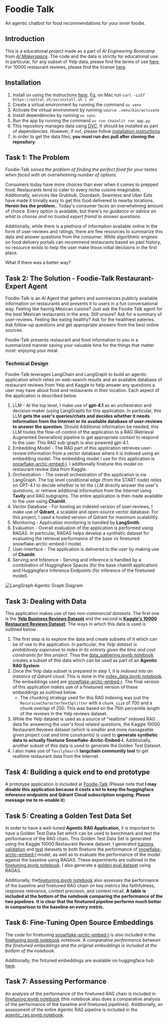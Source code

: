 # Foodie Talk

An agentic chatbot for food recommendations for your inner foodie.

## Introduction
This is a educational project made as a part of *AI Engineering Bootcamp* from [*AI Makerspace*](https://aimakerspace.io/). The code and the data is strictly for educational use. In particular, for any subset of Yelp data, please find the terms of use [here](https://business.yelp.com/external-assets/files/Yelp-JSON.zip). For 10000 restaurant reviews, please find the license [here](https://www.kaggle.com/datasets/joebeachcapital/restaurant-reviews).

## Installation
1. Install uv using the instructions [here](https://docs.astral.sh/uv/getting-started/installation/). Eg, on Mac run `curl -LsSf https://astral.sh/uv/install.sh | sh`
2. Create a virtual environment by running the command `uv venv`
3. Activate the virtual environment by running `source .venv/bin/activate`
4. Install dependencies by running `uv sync`
5. Run the app by running the command `uv run chainlit run app.py`
6. This repository manages data using [DVC](https://dvc.org/doc). It should be installed as part of dependencies. However, if not, please follow [installation instructions](https://dvc.org/doc/install)
7. In order to get the data files, **you must run dvc pull after cloning the repository**.


## Task 1: The Problem

Foodie-Talk *solves the problem of finding the perfect food for your tastes when faced with an overwhelming number of options.*

Consumers today have more choices than ever when it comes to prepped food. Restaurants tend to cater to every niche cuisine imaginable. Additionally, services like Grubhub, Doordash, Seamless and Uber Eats have made it trivially easy to get this food delivered to nearby locations. **Herein lies the problem.**. Today's consumer faces an overwhelming amount of choice. Every option is available, but there's *no guidance or advice on what to choose and no trusted expert friend to answer questions.*

Additionally, while there is a plethora of information available online in the form of user-reviews and ratings, there are few resources to summarize this data and answer questions from the consumer. While algorithmic engines on food delivery portals can recommend restaurants based on past history, no resource exists to help the user make those initial decisions in the first place. 

What if there was a better way? 

## Task 2: The Solution - Foodie-Talk Restaurant-Expert Agent
Foodie-Talk is an AI Agent that gathers and summarizes publicly available information on restaurants and presents it to users in a fun conversational way. Feeling like having Mexican cuisine? Just ask the Foodie Talk agent for the best Mexican restaurants in the area. Still unsure? Ask for a summary of user-reviews. Feeling like eating healthy? Ask for the healthiest eateries. Ask follow-up questions and get appropriate answers from the best online sources. 

Foodie-Talk presents restaurant and food information to you in a summarized manner saving your valuable time for the things that matter most: enjoying your meal. 

### Technical Design
Foodie-Talk leverages LangChain and LangGraph to build an agentic application which relies on web-search results and an available database of restaurant reviews from Yelp and Kaggle to help answer any questions a user may have about food and restaurants in their location. Each aspect of the application is described below. 

1. LLM - At the top level, I make use of **gpt-4.1** as an orchestrator and decision-maker (using LangGraph) for this application. In particular, this LLM **gets the user's queries/chats and decides whether it needs information from the Internet or its available database of user-reviews to answer the question**. Should Additional information be needed, this LLM routes the flow-of-control of the application to a RAG (Retrieval Augmented Generation) pipeline to get appropriate context to respond to the user. This RAG sub-graph is also powered gpt-4.1. 
2. Embedding Model - The RAG part of this application retrieves user-review information from a vector database where it is indexed using an embedding model. The embedding model I use for this application is [snowflake-arctic-embed-l](https://huggingface.co/Snowflake/snowflake-arctic-embed-l). I additionally finetune this model on restaurant review data from Kaggle. 
3. Orchestration - The overall orchestration of the application is via LangGraph. The top level conditional edge (from the START node) relies on GPT-4.1 to decide whether to let the LLM directly answer the user's questions, or retrieve additional information from the Internet using **Tavily** and RAG subgraphs. The entire application is then made available to the user using **Chainlit**.
4. Vector Database - For hosting an indexed version of user-reviews, I make use of **Qdrant**, a scalable and open-source vector database. For this project, I used a hosted version of Qdrant for maximum scalability. 
5. Monitoring - Application monitoring is handled by **LangSmith**.
6. Evaluation - Overall evaluation of the application is performed using RAGAS. In particular, RAGAS helps develop a synthetic dataset for evaluating the retrieval performance of the base vs finetuned snowflake-arctic-embed-l model.  
7. User-Interface - The application is delivered to the user by making use of **Chainlit**.
8. Serving and Inference - Serving and inference is handled by a combination of Huggingface Spaces (for the base chainlit application) and Huggingface Inference Endpoints (for inference of the finetuned model).

![LangGraph Agentic Graph Diagram](foodie-talk-graph.png)

## Task 3: Dealing with Data
This application makes use of two *non-commercial datasets*. The first one is the **[Yelp Business Reviews Dataset](https://business.yelp.com/external-assets/files/Yelp-JSON.zip)** and the second is **[Kaggle's 10000 Restaurant Reviews Dataset](https://www.kaggle.com/datasets/joebeachcapital/restaurant-reviews)**. The ways in which this data is used is outlined below.

1. The first step is to explore the data and create subsets of it which can be of use to the application. In particular, the *Yelp dataset is prohibitively expensive to index in its entirety given the time and cost constraints for this project.* Thus the [data_gathering.ipynb notebook](https://github.com/dhrits/foodie-talk-nbs/blob/main/nbs/data_gathering/data_gathering.ipynb) creates a subset of this data which can be used as part of an **Agentic RAG System**. 
2. Once the Yelp data subset is prepared in step 1, it is *indexed into an instance of Qdrant cloud*. This is done in the [index_data.ipynb notebook](https://github.com/dhrits/foodie-talk-nbs/blob/main/nbs/data_gathering/index_data.ipynb). The embeddings used are [snowflake-arctic-embed-l](https://huggingface.co/Snowflake/snowflake-arctic-embed-l). The final version of this application makes use of a finetuned version of these embeddings as outlined below.
    - The chunking strategy used for this RAG indexing was just the `RecursiveCharacterTextSplitter` with a `chunk_size` of 700 and a chunk overlap of 250. This was based on the 75th percentile length of the reviews in the Yelp reviews dataset. 
3. While the Yelp dataset is used as a source of "realtime" indexed RAG data for answering the user's food related questions, the Kaggle 10000 Restaurant Reviews dataset (which is smaller and more manageable given project cost and time constraints) is used to **generate synthetic data to actually finetune Snowflake-Arctic-Embed-l.** Additionally, another subset of this data is used to generate the Golden Test Dataset.
4. I also make use of `TavilySearch` **langchain community tool** to get realtime restaurant data from the Internet.

## Task 4: Building a quick end to end prototype

A prototype application is included at [Foodie-Talk](https://huggingface.co/spaces/deman539/foodie-talk) (Please note that **I may disable this application because it costs a lot to keep the huggingface inference endpoints and Qdrant Cloud subscription ongoing. Please message me to re-enable it**).

## Task 5: Creating a Golden Test Data Set

In order to have a well-tuned **Agentic RAG Application**, it is important to have a Golden Test Data Set which can be used to benchmark and test the performance of the RAG chain. This Golden Test Data Set is generated using the Kaggle 10000 Restaurant Review dataset. I generated [training](https://github.com/dhrits/foodie-talk-nbs/blob/main/nbs/finetuning/training_dataset.jsonl), [validation](https://github.com/dhrits/foodie-talk-nbs/blob/main/nbs/finetuning/val_dataset.jsonl) and [test](https://github.com/dhrits/foodie-talk-nbs/blob/main/nbs/finetuning/val_dataset.jsonl) datasets to both finetune the performance of [snowflake-arctic-embed-l](https://huggingface.co/Snowflake/snowflake-arctic-embed-l) model, as well as to evaluate the performance of the model against the baseline using RAGAS. These experiments are outlined in the [finetuning.ipynb notebook](https://github.com/dhrits/foodie-talk-nbs/blob/main/nbs/finetuning/finetuning.ipynb). I also generate a [golden eval dataset](https://github.com/dhrits/foodie-talk-nbs/blob/main/nbs/finetuning/ragas_golden_eval_dataset.csv) using RAGAS.

Additionally, the[finetuning.ipynb notebook](https://github.com/dhrits/foodie-talk-nbs/blob/main/nbs/finetuning/finetuning.ipynb) also assesses the performance of the baseline and finetuned RAG chain on key metrics like faithfulness, response relevance, context precision, and context recall. **A table is included at the bottom of the notebook comparing the performance of the two pipelines**. **It is clear that the finetuned pipeline performs much better in comparison to the baseline on every metric.**

## Task 6: Fine-Tuning Open Source Embeddings
The code for finetuning [snowflake-arctic-embed-l](https://huggingface.co/Snowflake/snowflake-arctic-embed-l) is also included in the [finetuning.ipynb notebook](https://github.com/dhrits/foodie-talk-nbs/blob/main/nbs/finetuning/finetuning.ipynb) notebook. A *comparative performance between the finetuned embeddings and the original embeddings is included at the bottom of the notebook.*

Additionally, the fintuned embeddings are available on huggingface hub [here](https://huggingface.co/deman539/food-review-ft-snowflake-l-f18eeff6-7504-48c7-af10-1d2d85ca8caa).

## Task 7: Assessing Performance
An analysis of the performance of the finetuned RAG chain is included in [finetuning.ipynb notebook](https://github.com/dhrits/foodie-talk-nbs/blob/main/nbs/finetuning/finetuning.ipynb) (this notebook also does a comparative analysis of the performance of the baseline and finetuned pipelines). Additionally, an assessment of the entire Agentic RAG pipeline is included in the [agentic_rag.ipynb notebook](https://github.com/dhrits/foodie-talk-nbs/blob/main/nbs/agents/agentic_rag.ipynb). 


